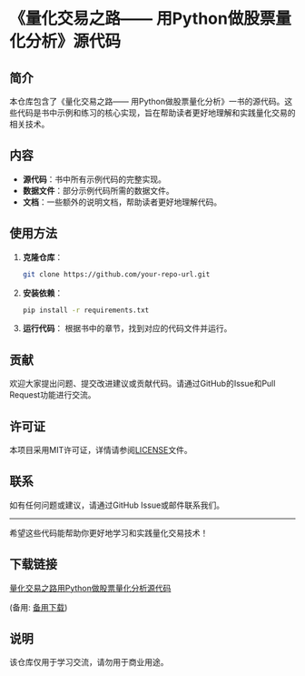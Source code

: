 # 《量化交易之路—— 用Python做股票量化分析》源代码

## 简介

本仓库包含了《量化交易之路—— 用Python做股票量化分析》一书的源代码。这些代码是书中示例和练习的核心实现，旨在帮助读者更好地理解和实践量化交易的相关技术。

## 内容

- **源代码**：书中所有示例代码的完整实现。
- **数据文件**：部分示例代码所需的数据文件。
- **文档**：一些额外的说明文档，帮助读者更好地理解代码。

## 使用方法

1. **克隆仓库**：
   ```bash
   git clone https://github.com/your-repo-url.git
   ```

2. **安装依赖**：
   ```bash
   pip install -r requirements.txt
   ```

3. **运行代码**：
   根据书中的章节，找到对应的代码文件并运行。

## 贡献

欢迎大家提出问题、提交改进建议或贡献代码。请通过GitHub的Issue和Pull Request功能进行交流。

## 许可证

本项目采用MIT许可证，详情请参阅[LICENSE](LICENSE)文件。

## 联系

如有任何问题或建议，请通过GitHub Issue或邮件联系我们。

---

希望这些代码能帮助你更好地学习和实践量化交易技术！

## 下载链接
[量化交易之路用Python做股票量化分析源代码](https://pan.quark.cn/s/e0bd4ee2d035) 

(备用: [备用下载](https://pan.baidu.com/s/1bSppfrERdH9WwwL9n-62Xg?pwd=1234))

## 说明

该仓库仅用于学习交流，请勿用于商业用途。
